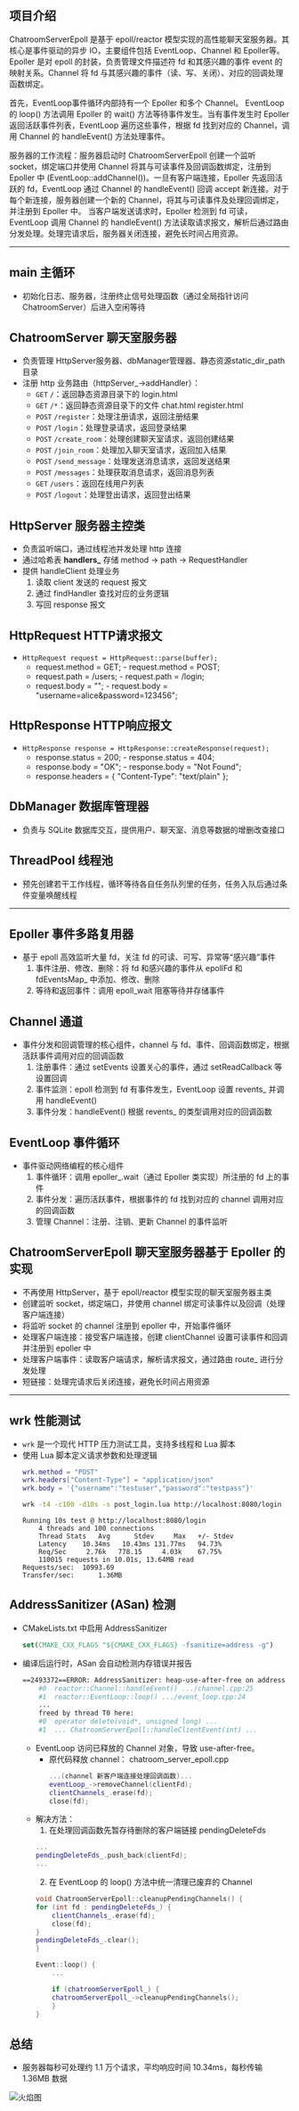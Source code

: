 ## 项目介绍
ChatroomServerEpoll 是基于 epoll/reactor 模型实现的高性能聊天室服务器。其核心是事件驱动的异步 IO，主要组件包括 EventLoop、Channel 和 Epoller等。Epoller 是对 epoll 的封装，负责管理文件描述符 fd 和其感兴趣的事件 event 的映射关系。Channel 将 fd 与其感兴趣的事件（读、写、关闭）、对应的回调处理函数绑定。

首先，EventLoop事件循环内部持有一个 Epoller 和多个 Channel。 EventLoop 的 loop() 方法调用 Epoller 的 wait() 方法等待事件发生。当有事件发生时 Epoller 返回活跃事件列表，EventLoop 遍历这些事件，根据 fd 找到对应的 Channel，调用 Channel 的 handleEvent() 方法处理事件。

服务器的工作流程：服务器启动时 ChatroomServerEpoll 创建一个监听 socket，绑定端口并使用 Channel 将其与可读事件及回调函数绑定，注册到Epoller 中 (EventLoop::addChannel())。一旦有客户端连接，Epoller 先返回活跃的 fd，EventLoop 通过 Channel 的 handleEvent() 回调 accept 新连接。对于每个新连接，服务器创建一个新的 Channel，将其与可读事件及处理回调绑定，并注册到 Epoller 中。
当客户端发送请求时，Epoller 检测到 fd 可读，EventLoop 调用 Channel 的 handleEvent() 方法读取请求报文，解析后通过路由分发处理。处理完请求后，服务器关闭连接，避免长时间占用资源。

---

## main 主循环
- 初始化日志、服务器，注册终止信号处理函数（通过全局指针访问ChatroomServer）后进入空闲等待

## ChatroomServer 聊天室服务器
- 负责管理 HttpServer服务器、dbManager管理器、静态资源static_dir_path目录
- 注册 http 业务路由（httpServer_->addHandler）：
  - `GET` `/`：返回静态资源目录下的 login.html
  - `GET` `/*`：返回静态资源目录下的文件 chat.html register.html
  - `POST` `/register`：处理注册请求，返回注册结果
  - `POST` `/login`：处理登录请求，返回登录结果
  - `POST` `/create_room`：处理创建聊天室请求，返回创建结果
  - `POST` `/join_room`：处理加入聊天室请求，返回加入结果
  - `POST` `/send_message`：处理发送消息请求，返回发送结果
  - `POST` `/messages`：处理获取消息请求，返回消息列表
  - `GET` `/users`：返回在线用户列表
  - `POST` `/logout`：处理登出请求，返回登出结果

## HttpServer 服务器主控类
- 负责监听端口，通过线程池并发处理 http 连接
- 通过哈希表 **handlers_** 存储 method -> path -> RequestHandler
- 提供 handleClient 处理业务
  1. 读取 client 发送的 request 报文
  2. 通过 findHandler 查找对应的业务逻辑
  3. 写回 response 报文

## HttpRequest HTTP请求报文
 - `HttpRequest request = HttpRequest::parse(buffer);`
   - request.method = GET;      - request.method = POST;
   - request.path = /users;     - request.path = /login;
   - request.body = "";         - request.body = "username=alice&password=123456";

## HttpResponse HTTP响应报文
- `HttpResponse response = HttpResponse::createResponse(request);`
  - response.status = 200;     - response.status = 404;
  - response.body = "OK";      - response.body = "Not Found";
  - response.headers = { "Content-Type": "text/plain" };

## DbManager 数据库管理器
- 负责与 SQLite 数据库交互，提供用户、聊天室、消息等数据的增删改查接口

## ThreadPool 线程池
- 预先创建若干工作线程，循环等待各自任务队列里的任务，任务入队后通过条件变量唤醒线程

---

## Epoller 事件多路复用器
- 基于 epoll 高效监听大量 fd，关注 fd 的可读、可写、异常等“感兴趣”事件
  1. 事件注册、修改、删除：将 fd 和感兴趣的事件从 epollFd 和 fdEventsMap_ 中添加、修改、删除
  2. 等待和返回事件：调用 epoll_wait 阻塞等待并存储事件

## Channel 通道
- 事件分发和回调管理的核心组件，channel 与 fd、事件、回调函数绑定，根据活跃事件调用对应的回调函数
  1. 注册事件：通过 setEvents 设置关心的事件，通过 setReadCallback 等设置回调
  2. 事件监测：epoll 检测到 fd 有事件发生，EventLoop 设置 revents_ 并调用 handleEvent()
  3. 事件分发：handleEvent() 根据 revents_ 的类型调用对应的回调函数

## EventLoop 事件循环
- 事件驱动网络编程的核心组件
  1. 事件循环：调用 epoller_.wait（通过 Epoller 类实现）所注册的 fd 上的事件
  2. 事件分发：遍历活跃事件，根据事件的 fd 找到对应的 channel 调用对应的回调函数
  3. 管理 Channel：注册、注销、更新 Channel 的事件监听

## ChatroomServerEpoll 聊天室服务器基于 Epoller 的实现
- 不再使用 HttpServer，基于 epoll/reactor 模型实现的聊天室服务器主类
- 创建监听 socket，绑定端口，并使用 channel 绑定可读事件以及回调（处理客户端连接）
- 将监听 socket 的 channel 注册到 epoller 中，开始事件循环
- 处理客户端连接：接受客户端连接，创建 clientChannel 设置可读事件和回调并注册到 epoller 中
- 处理客户端事件：读取客户端请求，解析请求报文，通过路由 route_ 进行分发处理
- 短链接：处理完请求后关闭连接，避免长时间占用资源

---

## wrk 性能测试
- `wrk` 是一个现代 HTTP 压力测试工具，支持多线程和 Lua 脚本
- 使用 Lua 脚本定义请求参数和处理逻辑
    ```lua
    wrk.method = "POST"
    wrk.headers["Content-Type"] = "application/json"
    wrk.body = '{"username":"testuser","password":"testpass"}'
    ```
    ```sh
    wrk -t4 -c100 -d10s -s post_login.lua http://localhost:8080/login
    ```
    ```
    Running 10s test @ http://localhost:8080/login
        4 threads and 100 connections
        Thread Stats   Avg      Stdev     Max   +/- Stdev
        Latency    10.34ms   10.43ms 131.77ms   94.73%
        Req/Sec     2.76k   778.15     4.03k    67.75%
        110015 requests in 10.01s, 13.64MB read
    Requests/sec:  10993.69
    Transfer/sec:      1.36MB
    ```

## AddressSanitizer (ASan) 检测
- CMakeLists.txt 中启用 AddressSanitizer
    ```cmake
    set(CMAKE_CXX_FLAGS "${CMAKE_CXX_FLAGS} -fsanitize=address -g")
    ```
- 编译后运行时，ASan 会自动检测内存错误并报告
    ```sh
    ==2493372==ERROR: AddressSanitizer: heap-use-after-free on address 0x50e0000003d8
        #0  reactor::Channel::handleEvent() .../channel.cpp:25
        #1  reactor::EventLoop::loop() .../event_loop.cpp:24
        ...
        freed by thread T0 here:
        #0  operator delete(void*, unsigned long) ...
        #1  ... ChatroomServerEpoll::handleClientEvent(int) ...

    ```
    - EventLoop 访问已释放的 Channel 对象，导致 use-after-free。
      - 原代码释放 channel： chatroom_server_epoll.cpp
        ```cpp
        ...(channel 新客户端连接处理回调函数)...
        eventLoop_->removeChannel(clientFd);
        clientChannels_.erase(fd);
        close(fd);
        ```
    - 解决方法：
      1. 在处理回调函数先暂存待删除的客户端链接 pendingDeleteFds
        ```cpp
        ...
        pendingDeleteFds_.push_back(clientFd);
        ...
        ```
      2. 在 EventLoop 的 loop() 方法中统一清理已废弃的 Channel
        ```cpp
        void ChatroomServerEpoll::cleanupPendingChannels() {
        for (int fd : pendingDeleteFds_) {
            clientChannels_.erase(fd);
            close(fd);
        }
        pendingDeleteFds_.clear();
        }

        Event::loop() {
            ...

            if (chatroomServerEpoll_) {
            chatroomServerEpoll_->cleanupPendingChannels();
            }
        }
        ```

## 总结
- 服务器每秒可处理约 1.1 万个请求，平均响应时间 10.34ms，每秒传输 1.36MB 数据

![火焰图](flamgraph.svg)

